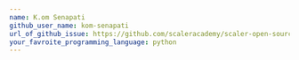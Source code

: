 ```yaml
---
name: K.om Senapati
github_user_name: kom-senapati
url_of_github_issue: https://github.com/scaleracademy/scaler-open-source-september-challenge/issues/14
your_favroite_programming_language: python
---
```

